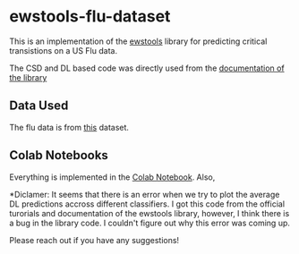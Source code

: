 # ewstools-flu-dataset

This is an implementation of the [ewstools](https://github.com/ThomasMBury/ewstools) library for predicting critical transistions on a US Flu data.

The CSD and DL based code was directly used from the [documentation of the library](https://github.com/ThomasMBury/ewstools/blob/main/tutorials/tutorial_deep_learning.ipynb)

## Data Used
The flu data is from [this](https://raw.githubusercontent.com/cdcepi/FluSight-forecast-hub/main/target-data/target-hospital-admissions.csv) dataset.

## Colab Notebooks
Everything is implemented in the [Colab Notebook](https://github.com/burakayy7/ewstools-flu-dataset/blob/481fc23054379e5c6c36e0ad6eeec4ff68b71aa1/EWS_Flu.ipynb). Also, 

*Diclamer: It seems that there is an error when we try to plot the average DL predictions accross different classifiers. I got this code from the official turorials and documentation of the ewstools library, however, I think there is a bug in the library code. I couldn't figure out why this error was coming up.

Please reach out if you have any suggestions!
